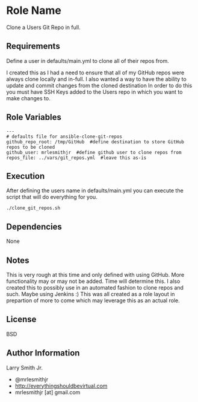 Role Name
=========

Clone a Users Git Repo in full.

Requirements
------------

Define a user in defaults/main.yml to clone all of their repos from.

I created this as I had a need to ensure that all of my GitHub repos were always clone locally and in-full. I also wanted a way to have the ability to update and commit changes from the cloned destination In order to do this you must have SSH Keys added to the Users repo in which you want to make changes to.

Role Variables
--------------

````
---
# defaults file for ansible-clone-git-repos
github_repo_root: /tmp/GitHub  #define destination to store GitHub repos to be cloned
github_user: mrlesmithjr  #define github user to clone repos from
repos_file: ../vars/git_repos.yml  #leave this as-is
````

Execution
---------
After defining the users name in defaults/main.yml you can execute the script that will do everything for you.
````
./clone_git_repos.sh
````

Dependencies
------------

None

Notes
-----
This is very rough at this time and only defined with using GitHub. More functionality may or may not be added. Time will determine this. I also created this to possibly use in an automated fashion to clone repos and such. Maybe using Jenkins :) This was all created as a role layout in prepartion of more to come which may leverage this as an actual role.


License
-------

BSD

Author Information
------------------

Larry Smith Jr.
- @mrlesmithjr
- http://everythingshouldbevirtual.com
- mrlesmithjr [at] gmail.com
